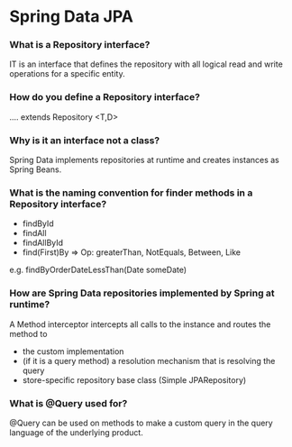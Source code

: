 # Spring Data JPA #

### What is a Repository interface? ###

IT is an interface that defines the repository with all logical read and write operations for a specific entity.

### How do you define a Repository interface? ###

.... extends Repository <T,D>

### Why is it an interface not a class? ###

Spring Data implements repositories at runtime and creates instances as Spring Beans.

### What is the naming convention for finder methods in a Repository interface? ###

- findById
- findAll
- findAllById
- find(First)By<DataMemeber><Op>
=> Op: greaterThan, NotEquals, Between, Like

e.g. findByOrderDateLessThan(Date someDate)


### How are Spring Data repositories implemented by Spring at runtime? ###

A Method interceptor intercepts all calls to the instance and routes the method to 
- the custom implementation
- (if it is a query method) a resolution mechanism that is resolving the query
- store-specific repository base class (Simple JPARepository)

### What is @Query used for? ###

@Query can be used on methods to make a custom query in the query language of the underlying product. 
